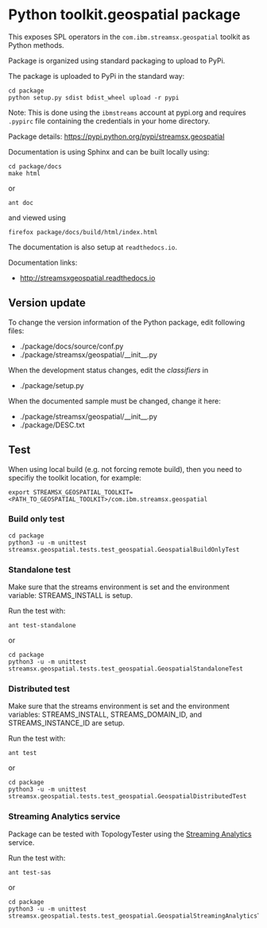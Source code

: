 # Python toolkit.geospatial package

This exposes SPL operators in the `com.ibm.streamsx.geospatial` toolkit as Python methods.

Package is organized using standard packaging to upload to PyPi.

The package is uploaded to PyPi in the standard way:
```
cd package
python setup.py sdist bdist_wheel upload -r pypi
```
Note: This is done using the `ibmstreams` account at pypi.org and requires `.pypirc` file containing the credentials in your home directory.

Package details: https://pypi.python.org/pypi/streamsx.geospatial

Documentation is using Sphinx and can be built locally using:
```
cd package/docs
make html
```

or

    ant doc

and viewed using
```
firefox package/docs/build/html/index.html
```

The documentation is also setup at `readthedocs.io`.

Documentation links:
* http://streamsxgeospatial.readthedocs.io

## Version update

To change the version information of the Python package, edit following files:

- ./package/docs/source/conf.py
- ./package/streamsx/geospatial/\_\_init\_\_.py

When the development status changes, edit the *classifiers* in

- ./package/setup.py

When the documented sample must be changed, change it here:

- ./package/streamsx/geospatial/\_\_init\_\_.py
- ./package/DESC.txt


## Test

When using local build (e.g. not forcing remote build), then you need to specifiy the toolkit location, for example:

    export STREAMSX_GEOSPATIAL_TOOLKIT=<PATH_TO_GEOSPATIAL_TOOLKIT>/com.ibm.streamsx.geospatial


### Build only test


```
cd package
python3 -u -m unittest streamsx.geospatial.tests.test_geospatial.GeospatialBuildOnlyTest
```



### Standalone test

Make sure that the streams environment is set and the environment variable:
STREAMS_INSTALL is setup.

Run the test with:

    ant test-standalone

or

```
cd package
python3 -u -m unittest streamsx.geospatial.tests.test_geospatial.GeospatialStandaloneTest
```



### Distributed test

Make sure that the streams environment is set and the environment variables:
STREAMS_INSTALL, STREAMS_DOMAIN_ID, and STREAMS_INSTANCE_ID are setup.

Run the test with:

    ant test

or

```
cd package
python3 -u -m unittest streamsx.geospatial.tests.test_geospatial.GeospatialDistributedTest
```



### Streaming Analytics service

Package can be tested with TopologyTester using the [Streaming Analytics](https://www.ibm.com/cloud/streaming-analytics) service.

Run the test with:

    ant test-sas

or

```
cd package
python3 -u -m unittest streamsx.geospatial.tests.test_geospatial.GeospatialStreamingAnalyticsTest
```

